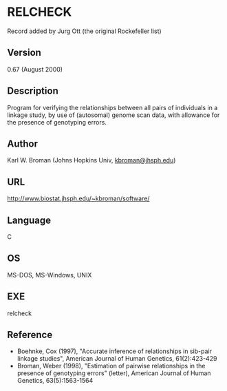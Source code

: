 # RELCHECK
Record added by Jurg Ott (the original Rockefeller list)

## Version
0.67 (August 2000)

## Description
Program for verifying the relationships between all pairs of individuals in a linkage study, by use of (autosomal) genome scan data, with allowance for the presence of genotyping errors.

## Author
Karl W. Broman (Johns Hopkins Univ, kbroman@jhsph.edu)

## URL
http://www.biostat.jhsph.edu/~kbroman/software/

## Language
C

## OS
MS-DOS, MS-Windows, UNIX

## EXE
relcheck

## Reference
* Boehnke, Cox (1997), "Accurate inference of relationships in sib-pair linkage studies", American Journal of Human Genetics, 61(2):423-429
* Broman, Weber (1998), "Estimation of pairwise relationships in the presence of genotyping errors" (letter), American Journal of Human Genetics, 63(5):1563-1564